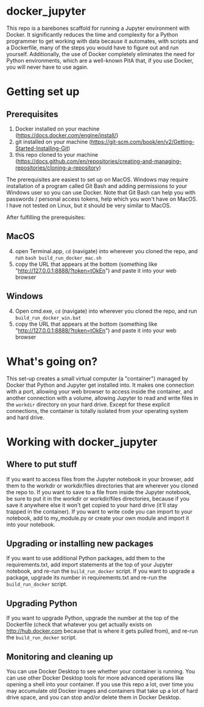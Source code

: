 # docker_jupyter

This repo is a barebones scaffold for running a Jupyter environment with Docker. It significantly reduces the time and complexity for a Python programmer to get working with data because it automates, with scripts and a Dockerfile, many of the steps you would have to figure out and run yourself. Additionally, the use of Docker completely eliminates the need for Python environments, which are a well-known PitA that, if you use Docker, you will never have to use again.

# Getting set up

## Prerequisites

1. Docker installed on your machine (https://docs.docker.com/engine/install/)
2. git installed on your machine (https://git-scm.com/book/en/v2/Getting-Started-Installing-Git)
3. this repo cloned to your machine (https://docs.github.com/en/repositories/creating-and-managing-repositories/cloning-a-repository)

The prerequisites are easiest to set up on MacOS. Windows may require installation of a program called Git Bash and adding permissions to your Windows user so you can use Docker. Note that Git Bash can help you with passwords / personal access tokens, help which you won't have on MacOS. I have not tested on Linux, but it should be very similar to MacOS.

After fulfilling the prerequisites:

## MacOS

4. open Terminal.app, `cd` (navigate) into wherever you cloned the repo, and run `bash build_run_docker_mac.sh`
5. copy the URL that appears at the bottom (something like "http://127.0.0.1:8888/?token=tOkEn") and paste it into your web browser

## Windows

4. Open cmd.exe, `cd` (navigate) into wherever you cloned the repo, and run `build_run_docker_win.bat`
5. copy the URL that appears at the bottom (something like "http://127.0.0.1:8888/?token=tOkEn") and paste it into your web browser

# What's going on?

This set-up creates a small virtual computer (a "container") managed by Docker that Python and Jupyter get installed into. It makes one connection with a port, allowing your web browser to access inside the container, and another connection with a volume, allowing Jupyter to read and write files in the `workdir` directory on your hard drive. Except for these explicit connections, the container is totally isolated from your operating system and hard drive.

# Working with docker_jupyter

## Where to put stuff

If you want to access files from the Jupyter notebook in your browser, add them to the workdir or workdir/files directories that are wherever you cloned the repo to. If you want to save to a file from inside the Jupyter notebook, be sure to put it in the workdir or workdir/files directories, because if you save it anywhere else it won't get copied to your hard drive (it'll stay trapped in the container). If you want to write code you can import to your notebook, add to my_module.py or create your own module and import it into your notebook.

## Upgrading or installing new packages

If you want to use additional Python packages, add them to the requirements.txt, add import statements at the top of your Jupyter notebook, and re-run the `build_run_docker` script. If you want to upgrade a package, upgrade its number in requirements.txt and re-run the `build_run_docker` script.

## Upgrading Python

If you want to upgrade Python, upgrade the number at the top of the Dockerfile (check that whatever you get actually exists on http://hub.docker.com because that is where it gets pulled from), and re-run the `build_run_docker` script.

## Monitoring and cleaning up

You can use Docker Desktop to see whether your container is running. You can use other Docker Desktop tools for more advanced operations like opening a shell into your container. If you use this repo a lot, over time you may accumulate old Docker images and containers that take up a lot of hard drive space, and you can stop and/or delete them in Docker Desktop.
